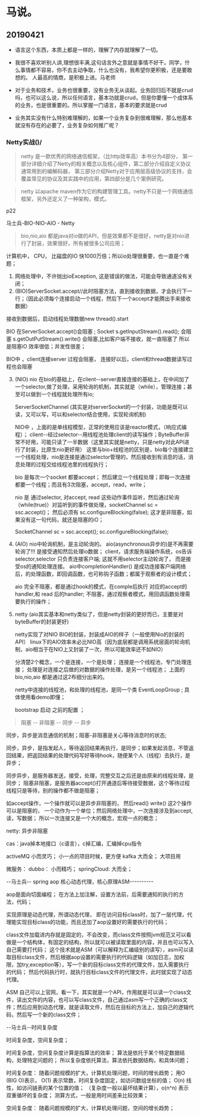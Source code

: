 # 马说。

## 20190421

 + 语言这个东西，本质上都是一样的，理解了内存就理解了一切。

 + 我很不喜欢听别人讲,理想很丰满,这句话言外之意就是事情不好干。同学，什么事情都不容易，你不去主动争取，什么也没有，我希望你更积极，还是要敢想的。
人最高的情商，是积极上进。马老师

 + 对于业务和技术，业务也很重要，没有业务无从谈起。业务回归后不就是crud吗，也可以这么说，所以任何语言，基本功就是crud，但是你要懂一个成体系的业务，也是很重要的。所以掌握一门语言，基本的要求就是crud

 + 业务其实没有什么特别难理解的，如果一个业务复杂到很难理解，那么他基本就没有存在的必要了，业务复杂如何推广呢？


### Netty实战()/

> netty 是一款优秀的网络通信框架，（比http效率高）本书分为4部分， 第一部分详细介绍了Netty的相关概念以及核心组件，第二部分介绍自定义协议通常用到的编解码器，
第三部分介绍Netty对于应用层高级协议的支持，会覆盖常见的协议及其实践中的应用，第四部分是几个案例研究。

> netty 以apache maven作为它的构建管理工具。netty不只是一个网络通信框架，另外还定义了一种架构，模式。

p22

 马士兵-BIO-NIO-AIO - Netty
 
> bio,nio,aio 都是java对io做的API，但是效果都不是很好，netty是对nio进行了封装，效果很好，所有被很多公司应用；

计算机中， CPU， 比磁盘的IO 快1000万倍；所以io处理很重要，也一直是个难题；

1. 网络处理中，不许抛出ioException, 这是错误的做法，可能会导致通道没有关闭；
2. (BIO)ServerSocket.accept//此时阻塞方法，直到接收到数据，才会执行下一行；（因此必须每个连接启动一个线程，然后下一个accept才能腾出手来接收数据）   

 接收到数据后，启动线程处理数据new thread().start
 
 BIO 在ServerSocket.accept()会阻塞  ; Socket s.getInputStream().read(); 会阻塞  s.getOutPutStream().write() 会阻塞,比如客户端不接收，就一直阻塞了 所以是阻塞iO 效率很低；并发性很差；
 
 BIO中 ，client连接server 过程会阻塞， 连接好以后，client和thread数据读写过程也会阻塞
 
3. (NIO) nio 在bio的基础上，在client--server直接连接的基础上，在中间加了一个selector,做了处理，采用轮询的机制，其实就是（while），管理连接；甚至可以做到一个线程就处理所有io;

    ServerSocketChannel (其实是对serverSocket的一个封装，功能是既可以读，又可以写，可以和selector结合使用，实现轮询机制)
	
	NIO中 ，上面的是单线程模型，正常的使用应该是reactor模式，（响应式编程）；  client--经过selector--用线程池处理client的读写操作；ByteBuffer非常不好用，可能只读了一半数据（这里其实就是netty，只是netty对此API进行了封装，比原生nio更好用）
	这里与bio+线程池的区别是，bio每个连接建立一个线程处理，nio是连接是通过selector管理的，然后接收到有消息的话，消息处理的过程交给线程池里的线程执行；
	
	bio 是每次一个socket 都要accept； 然后建立一个线程处理；即每一次连接都要一个线程；而且有3次阻塞，accept，read，write；
	
	nio 是 通过selector, 对accept, read 这些动作事件监听，然后通过轮询（while(true)）对监听到的事件做处理，socketChannel sc = ssc.accept()； 然后必须有 sc.configureBlocking(false); 这才是非阻塞，如果没有这一句代码，就还是阻塞的iO；
	
	
	SocketChannel sc = ssc.accept();
    sc.configureBlocking(false);
	
	
4. (AIO) nio中轮询机制，是主动轮询的。 aio(asynchronous异步的)是不再需要轮询了!!! 是接受通知然后处理io数据； client，请求服务端操作系统，os告诉selector,selector 只负责连接客户端; 这就不用selector主动轮询了，
    而是接受os的通知处理连接。  aio中completionHandler() 是成功连接客户端网络后，的处理函数，即回调函数，也可称钩子函数；都属于观察者的设计模式；
	
	aio 完全不阻塞，都是通过hook的模式，在comple后执行 对应的accept的handler,和 read 后的handler; 不阻塞，通过观察者模式，用回调函数处理需要执行的操作；

5. netty (aio其实基本和netty类似了，但是netty封装的更好而已，主要是对byteBuffer的封装更好)
   
   netty实现了对NIO BIO的封装，封装成AIO的样子（一般使用Nio的封装的API）  linux下的AIO效率未必比NIO高（因为底层都是调用系统层面的轮询机制，aio相当于在NIO上又封装了一次，所以可能效率还不如NIO）
   
   分清楚2个概念，一个是连接，一个是处理； 连接是一个线程池，专门处理连接； 处理是对连接之后做的对数据的操作处理，是另一个线程池；  上面的bio,nio,aio 都是通过这2布细分出来的。

   netty中连接的线程池，和处理的线程池，是同一个类 EventLoopGroup ; 具体使用看demo即懂；

   bootstrap 启动 之前的配置 ； 
   
> 阻塞 -- 非阻塞 -- 同步 -- 异步

  同步，异步是消息通信的机制；阻塞-非阻塞是关心等待消息时的状态;
  
  同步，异步，是指发起人，等待返回结果再执行，是同步；如果发起消息，不管返回结果，把返回结果的处理代码写好等待hook，随便某个人（线程）去执行，是异步；
 
  同步异步，是服务器发送，接受，处理，完整交互之后还是由原来的线程处理，是同步； 阻塞非阻塞，是服务器accept()打开通道后等待接受数据，这个等待过程线程只是等待，别的操作都不做是阻塞； 

  如accept操作，一个操作就可以是异步非阻塞的， 然后read() write() 这2个操作可以是阻塞的， 一个动作为一个单位；然后网络处理中，一次连接涉及到accept,读，写数据； 所以一次连接又是一个大的概念，宏观一点的概念；
  
  netty: 异步非阻塞
  
  
cas：java掉本地接口（c语言），c掉汇编，汇编掉cpu指令

activeMQ 小而灵巧； 小一点的项目时候，更方便
kafka  大而全；  大项目用

微服务：
dubbo： 小而精巧；
springCloud: 大而全；

--马士兵-- spring aop 核心动态代理，核心原理ASM----------


aop是面向切面编程； 在方法上加注解，设置方法前，后需要通知的执行的方法，代码；

实现原理是动态代理，所谓动态代理， 即在访问目标class时，加了一层代理，代理能实现目标class的功能，而且还加了aop设置好的需要执行的代码； 

class文件加载进内存就是固定的，不会改变，而class文件按照jvm规范又可以看做是一个结构体，有固定的结构，所以就可以被读取里面的内容，并且也可以写入自己需要打代码；
这个技术就是ASM（可以解释为汇编级别的读写），asm可以读取目标class文件，然后根据aop设置的需要执行的代码逻辑（如加日志，加权限，加try,exception等），写一个新的目标class文件的代理文件，加入需要执行的代码；
然后代码执行时，就执行目标class文件的代理文件，此时就实现了动态代理。

ASM 自己可以上官网，看一下，其实就是一个API，作用就是可以读一个class文件，读出文件的内容，也可以写class文件，自己通过asm写一个正确的class文件；然后应用到动态代理，就是读取文件，然后在目标的方法上，加自己的逻辑代码，然后写一个新的class文件；

--马士兵--时间复杂度

时间复杂度，空间复杂度；

时间复杂度，空间复杂度计算是指算法的效率； 算法是依托于某个特定数据结构，处理特定问题的； 所以复杂度依托算法，算法依托数据结构，和具体问题；

时间复杂度： 随着问题规模的扩大，计算机处理问题，时间的增长趋势； 用O (BIG O)表示， O(1) 表示常数，时间复杂度固定，如访问数组坐标的值； O(n) 线性，如访问链表的某个位置的值； （复杂度一般以最坏结果计算），o(n^n) 表示双重循环的复杂度；
测算方式，一般是用时间差来比较效果；

空间复杂度： 随着问题规模的扩大，计算机处理问题，空间的增长趋势；


